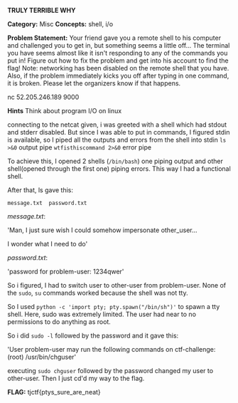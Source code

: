 **TRULY TERRIBLE WHY** 


**Category:** Misc
**Concepts:** shell, i/o

**Problem Statement:**
Your friend gave you a remote shell to his computer and challenged you to get in, but something seems a little off... The terminal you have seems almost like it isn't responding to any of the commands you put in! Figure out how to fix the problem and get into his account to find the flag! Note: networking has been disabled on the remote shell that you have. Also, if the problem immediately kicks you off after typing in one command, it is broken. Please let the organizers know if that happens.

nc 52.205.246.189 9000

**Hints**
Think about program I/O on linux


connecting to the netcat given, i was greeted with a shell which had stdout and stderr disabled. But since I was able to put in commands, I figured stdin is available, so I piped all the outputs and errors from the shell into stdin
`ls >&0` output pipe
`wtfisthiscommand 2>&0` error pipe

To achieve this, I opened 2 shells (`/bin/bash`) one piping output and other shell(opened through the first one) piping errors.
This way I had a functional shell.

After that, ls gave this:

`message.txt  password.txt`

*message.txt*:

'Man, I just sure wish I could somehow impersonate other_user...  

I wonder what I need to do'

*password.txt*:

'password for problem-user: 1234qwer'

So i figured, I had to switch user to other-user from problem-user.
None of the `sudo`, `su` commands worked because the shell was not tty.

So I used `python -c 'import pty; pty.spawn("/bin/sh")'` to spawn a tty shell.
Here, sudo was extremely limited. The user had near to no permissions to do anything as root.

So i did `sudo -l` followed by the password and it gave this:

'User problem-user may run the following commands on ctf-challenge:
    (root) /usr/bin/chguser'

executing `sudo chguser` followed by the password changed my user to other-user. Then I just cd'd my way to the flag.

**FLAG:** tjctf{ptys_sure_are_neat}


